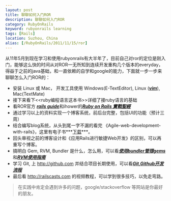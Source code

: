 ```yaml
---
layout: post
title: 聊聊如何入门ROR
description: 聊聊如何入门ROR
category: RubyOnRails
keyword: rubyonrails learning
tags: [Rails]
location: Suzhou, China
alias: [/RubyOnRails/2011/11/15/ror]
---
```

从11年5月到现在学习和使用rubyonrails有大半年了，目前自己对ror的定位是刚入门，能够这么快的时间从对ROR一无所知到连续开发重构几个版本的everyday，得益于之前的java基础，和一直依赖的自学和google的能力，下面就一步一步来聊聊怎么入门ROR的：

- 安装 Linux 或 Mac， 开发工具使用 Windows(E-TextEditor), Linux ([***vim***][1]), Mac(TextMate)
- 接下来看下<<ruby编程语言这本书>>详细了接ruby语言的基础
- 看ROR官方 [***rails guide***][2]和ihower的[***Ruby on Rails 實戰聖經***][3]
- 通过学习以上的资料实现一个博客系统，前后台完整，包括UI的功能（预计三周）
- 结合编写blog系统，从头到尾一字不漏的看完 《Agile-web-development-with-rails》，这里有电子书***[下载][4]***。
- 回头审视之前的博客设计和《应用Rails进行敏捷Web开发》的区别，可以再重写个博客。
- 搞明白 Gem, RVM, Bundler 是什么，怎么用，可以看[***使用bundler管理gems***][5]和[***RVM使用指南***][6]
- 学习 Git, 上 http://github.com 并结合项目长期使用，可以看[***Git,Github开发流程***][7]
- 最后看 http://railscasts.com 的视频教程，可以学到很多技巧，以免走弯路。

> 在实践中肯定会遇到许多的问题，google/stackoverflow 等网站是你最好的朋友。

  [1]: http://tim.everyday-cn.com/zh/show_blog/vim-rubyonrails "vim"
  [2]: http://guides.rubyonrails.org/
  [3]: http://ihower.tw/rails3/
  [4]: http://cms.everyday-cn.com/en/ibook_download/2
  [5]: http://tim.everyday-cn.com/en/show_blog/bundler-gems
  [6]: http://tim.everyday-cn.com/en/show_blog/rvm
  [7]: http://tim.everyday-cn.com/zh/show_blog/git-github
